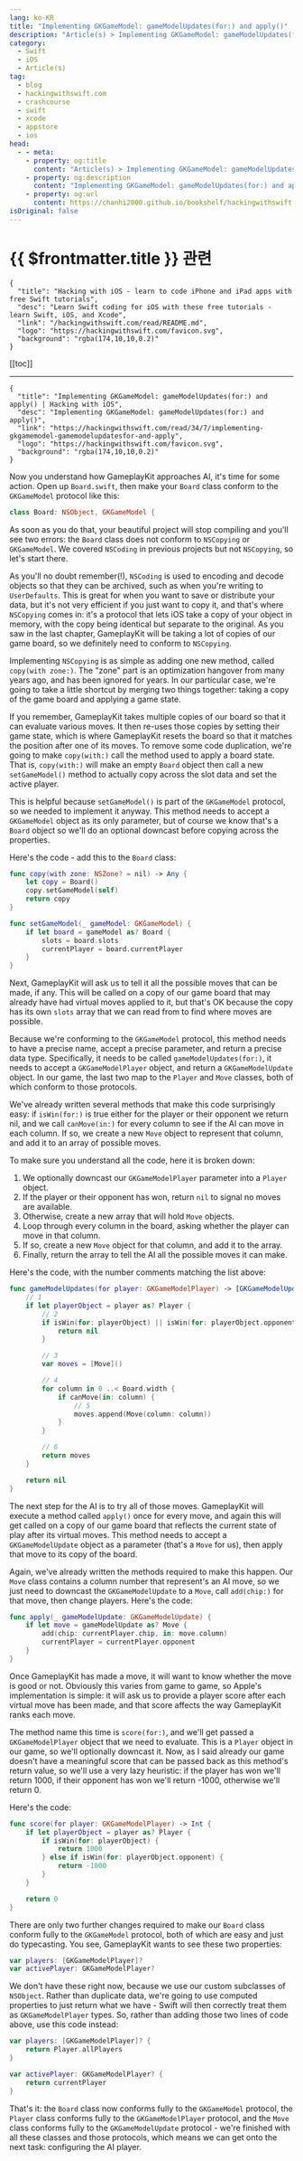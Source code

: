 ```yaml
---
lang: ko-KR
title: "Implementing GKGameModel: gameModelUpdates(for:) and apply()"
description: "Article(s) > Implementing GKGameModel: gameModelUpdates(for:) and apply()"
category:
  - Swift
  - iOS
  - Article(s)
tag: 
  - blog
  - hackingwithswift.com
  - crashcourse
  - swift
  - xcode
  - appstore
  - ios  
head:
  - - meta:
    - property: og:title
      content: "Article(s) > Implementing GKGameModel: gameModelUpdates(for:) and apply()"
    - property: og:description
      content: "Implementing GKGameModel: gameModelUpdates(for:) and apply()"
    - property: og:url
      content: https://chanhi2000.github.io/bookshelf/hackingwithswift.com/read/34/07-implementing-gkgamemodel-gamemodelupdatesfor-and-apply.html
isOriginal: false
---
```


# {{ $frontmatter.title }} 관련

```component VPCard
{
  "title": "Hacking with iOS - learn to code iPhone and iPad apps with free Swift tutorials",
  "desc": "Learn Swift coding for iOS with these free tutorials - learn Swift, iOS, and Xcode",
  "link": "/hackingwithswift.com/read/README.md",
  "logo": "https://hackingwithswift.com/favicon.svg",
  "background": "rgba(174,10,10,0.2)"
}
```

[[toc]]

---

```component VPCard
{
  "title": "Implementing GKGameModel: gameModelUpdates(for:) and apply() | Hacking with iOS",
  "desc": "Implementing GKGameModel: gameModelUpdates(for:) and apply()",
  "link": "https://hackingwithswift.com/read/34/7/implementing-gkgamemodel-gamemodelupdatesfor-and-apply",
  "logo": "https://hackingwithswift.com/favicon.svg",
  "background": "rgba(174,10,10,0.2)"
}
```

Now you understand how GameplayKit approaches AI, it's time for some action. Open up <FontIcon icon="fa-brands fa-swift"/>`Board.swift`, then make your `Board` class conform to the `GKGameModel` protocol like this:

```swift
class Board: NSObject, GKGameModel {
```

As soon as you do that, your beautiful project will stop compiling and you'll see two errors: the `Board` class does not conform to `NSCopying` or `GKGameModel`. We covered `NSCoding` in previous projects but not `NSCopying`, so let's start there.

As you'll no doubt remember(!), `NSCoding` is used to encoding and decode objects so that they can be archived, such as when you're writing to `UserDefaults`. This is great for when you want to save or distribute your data, but it's not very efficient if you just want to copy it, and that's where `NSCopying` comes in: it's a protocol that lets iOS take a copy of your object in memory, with the copy being identical but separate to the original. As you saw in the last chapter, GameplayKit will be taking a lot of copies of our game board, so we definitely need to conform to `NSCopying`.

Implementing `NSCopying` is as simple as adding one new method, called `copy(with zone:)`. The "zone" part is an optimization hangover from many years ago, and has been ignored for years. In our particular case, we're going to take a little shortcut by merging two things together: taking a copy of the game board and applying a game state.

If you remember, GameplayKit takes multiple copies of our board so that it can evaluate various moves. It then re-uses those copies by setting their game state, which is where GameplayKit resets the board so that it matches the position after one of its moves. To remove some code duplication, we're going to make `copy(with:)` call the method used to apply a board state. That is, `copy(with:)` will make an empty `Board` object then call a new `setGameModel()` method to actually copy across the slot data and set the active player.

This is helpful because `setGameModel()` is part of the `GKGameModel` protocol, so we needed to implement it anyway. This method needs to accept a `GKGameModel` object as its only parameter, but of course we know that's a `Board` object so we'll do an optional downcast before copying across the properties.

Here's the code - add this to the `Board` class:

```swift
func copy(with zone: NSZone? = nil) -> Any {
    let copy = Board()
    copy.setGameModel(self)
    return copy
}

func setGameModel(_ gameModel: GKGameModel) {
    if let board = gameModel as? Board {
        slots = board.slots
        currentPlayer = board.currentPlayer
    }
}
```

Next, GameplayKit will ask us to tell it all the possible moves that can be made, if any. This will be called on a copy of our game board that may already have had virtual moves applied to it, but that's OK because the copy has its own `slots` array that we can read from to find where moves are possible.

Because we're conforming to the `GKGameModel` protocol, this method needs to have a precise name, accept a precise parameter, and return a precise data type. Specifically, it needs to be called `gameModelUpdates(for:)`, it needs to accept a `GKGameModelPlayer` object, and return a `GKGameModelUpdate` object. In our game, the last two map to the `Player` and `Move` classes, both of which conform to those protocols.

We've already written several methods that make this code surprisingly easy: if `isWin(for:)` is true either for the player or their opponent we return nil, and we call `canMove(in:)` for every column to see if the AI can move in each column. If so, we create a new `Move` object to represent that column, and add it to an array of possible moves.

To make sure you understand all the code, here it is broken down:

1. We optionally downcast our `GKGameModelPlayer` parameter into a `Player` object.
2. If the player or their opponent has won, return `nil` to signal no moves are available.
3. Otherwise, create a new array that will hold `Move` objects.
4. Loop through every column in the board, asking whether the player can move in that column.
5. If so, create a new `Move` object for that column, and add it to the array.
6. Finally, return the array to tell the AI all the possible moves it can make.

Here's the code, with the number comments matching the list above:

```swift
func gameModelUpdates(for player: GKGameModelPlayer) -> [GKGameModelUpdate]? {
    // 1
    if let playerObject = player as? Player {
        // 2
        if isWin(for: playerObject) || isWin(for: playerObject.opponent) {
            return nil
        }

        // 3
        var moves = [Move]()

        // 4
        for column in 0 ..< Board.width {
            if canMove(in: column) {
                // 5
                moves.append(Move(column: column))
            }
        }

        // 6
        return moves
    }

    return nil
}
```

The next step for the AI is to try all of those moves. GameplayKit will execute a method called `apply()` once for every move, and again this will get called on a copy of our game board that reflects the current state of play after its virtual moves. This method needs to accept a `GKGameModelUpdate` object as a parameter (that's a `Move` for us), then apply that move to its copy of the board.

Again, we've already written the methods required to make this happen. Our `Move` class contains a column number that represent's an AI move, so we just need to downcast the `GKGameModelUpdate` to a `Move`, call `add(chip:)` for that move, then change players. Here's the code:

```swift
func apply(_ gameModelUpdate: GKGameModelUpdate) {
    if let move = gameModelUpdate as? Move {
        add(chip: currentPlayer.chip, in: move.column)
        currentPlayer = currentPlayer.opponent
    }
}
```

Once GameplayKit has made a move, it will want to know whether the move is good or not. Obviously this varies from game to game, so Apple's implementation is simple: it will ask us to provide a player score after each virtual move has been made, and that score affects the way GameplayKit ranks each move.

The method name this time is `score(for:)`, and we'll get passed a `GKGameModelPlayer` object that we need to evaluate. This is a `Player` object in our game, so we'll optionally downcast it. Now, as I said already our game doesn't have a meaningful score that can be passed back as this method's return value, so we'll use a very lazy heuristic: if the player has won we'll return 1000, if their opponent has won we'll return -1000, otherwise we'll return 0.

Here's the code:

```swift
func score(for player: GKGameModelPlayer) -> Int {
    if let playerObject = player as? Player {
        if isWin(for: playerObject) {
            return 1000
        } else if isWin(for: playerObject.opponent) {
            return -1000
        }
    }

    return 0
}
```

There are only two further changes required to make our `Board` class conform fully to the `GKGameModel` protocol, both of which are easy and just do typecasting. You see, GameplayKit wants to see these two properties:

```swift
var players: [GKGameModelPlayer]?
var activePlayer: GKGameModelPlayer?
```

We don't have these right now, because we use our custom subclasses of `NSObject`. Rather than duplicate data, we're going to use computed properties to just return what we have - Swift will then correctly treat them as `GKGameModelPlayer` types. So, rather than adding those two lines of code above, use this code instead:

```swift
var players: [GKGameModelPlayer]? {
    return Player.allPlayers
}

var activePlayer: GKGameModelPlayer? {
    return currentPlayer
}
```

That's it: the `Board` class now conforms fully to the `GKGameModel` protocol, the `Player` class conforms fully to the `GKGameModelPlayer` protocol, and the `Move` class conforms fully to the `GKGameModelUpdate` protocol - we're finished with all these classes and those protocols, which means we can get onto the next task: configuring the AI player.

